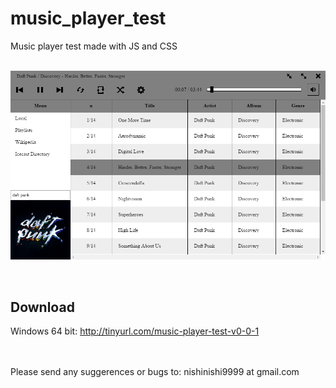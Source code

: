 # music_player_test

Music player test made with JS and CSS
<br><br>


![screenshot](./screenshot.PNG?classes=shadow)

<br>
<h2>Download</h2>

Windows 64 bit: http://tinyurl.com/music-player-test-v0-0-1

<br><br>
Please send any suggerences or bugs to: nishinishi9999 at gmail.com
